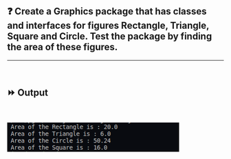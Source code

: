 ## :question: Create a Graphics package that has classes and interfaces for figures Rectangle, Triangle, Square and Circle. Test the package by finding the area of these figures.
___
<br>

## :fast_forward: Output

<br>

<img src="../../Image/co4pg1op1.png" width="400"></img><br>